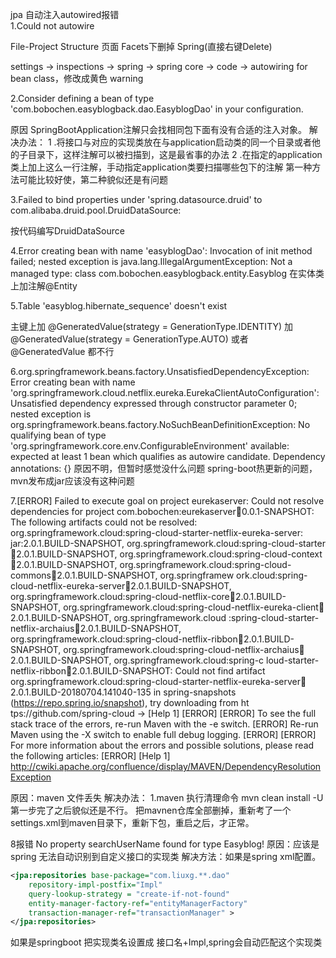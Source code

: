 jpa 自动注入autowired报错  
1.Could not autowire

File-Project Structure 页面 Facets下删掉 Spring(直接右键Delete)

settings -> inspections -> spring -> spring core -> code -> autowiring for bean class，修改成黄色 warning 



2.Consider defining a bean of type 'com.bobochen.easyblogback.dao.EasyblogDao' in your configuration.


原因 SpringBootApplication注解只会找相同包下面有没有合适的注入对象。
解决办法：
1 .将接口与对应的实现类放在与application启动类的同一个目录或者他的子目录下，这样注解可以被扫描到，这是最省事的办法 
2 .在指定的application类上加上这么一行注解，手动指定application类要扫描哪些包下的注解
第一种方法可能比较好使，第二种貌似还是有问题

3.Failed to bind properties under 'spring.datasource.druid' to com.alibaba.druid.pool.DruidDataSource:

按代码编写DruidDataSource


4.Error creating bean with name 'easyblogDao': Invocation of init method failed; nested exception is java.lang.IllegalArgumentException: Not a managed type: class com.bobochen.easyblogback.entity.Easyblog
在实体类上加注解@Entity


5.Table 'easyblog.hibernate_sequence' doesn't exist

主键上加 @GeneratedValue(strategy = GenerationType.IDENTITY)
加 @GeneratedValue(strategy = GenerationType.AUTO) 或者 @GeneratedValue 都不行

6.org.springframework.beans.factory.UnsatisfiedDependencyException: Error creating bean with name 'org.springframework.cloud.netflix.eureka.EurekaClientAutoConfiguration': Unsatisfied dependency expressed through constructor parameter 0; nested exception is org.springframework.beans.factory.NoSuchBeanDefinitionException: No qualifying bean of type 'org.springframework.core.env.ConfigurableEnvironment' available: expected at least 1 bean which qualifies as autowire candidate. Dependency annotations: {}
原因不明，但暂时感觉没什么问题
spring-boot热更新的问题，mvn发布成jar应该没有这种问题


7.[ERROR] Failed to execute goal on project eurekaserver: Could not resolve dependencies for project com.bobochen:eurekaserver:jar:0.0.1-SNAPSHOT: The following artifacts could not be resolved: org.springframework.cloud:spring-cloud-starter-netflix-eureka-server:
  jar:2.0.1.BUILD-SNAPSHOT, org.springframework.cloud:spring-cloud-starter:jar:2.0.1.BUILD-SNAPSHOT, org.springframework.cloud:spring-cloud-context:jar:2.0.1.BUILD-SNAPSHOT, org.springframework.cloud:spring-cloud-commons:jar:2.0.1.BUILD-SNAPSHOT, org.springframew
  ork.cloud:spring-cloud-netflix-eureka-server:jar:2.0.1.BUILD-SNAPSHOT, org.springframework.cloud:spring-cloud-netflix-core:jar:2.0.1.BUILD-SNAPSHOT, org.springframework.cloud:spring-cloud-netflix-eureka-client:jar:2.0.1.BUILD-SNAPSHOT, org.springframework.cloud
  :spring-cloud-starter-netflix-archaius:jar:2.0.1.BUILD-SNAPSHOT, org.springframework.cloud:spring-cloud-netflix-ribbon:jar:2.0.1.BUILD-SNAPSHOT, org.springframework.cloud:spring-cloud-netflix-archaius:jar:2.0.1.BUILD-SNAPSHOT, org.springframework.cloud:spring-c
  loud-starter-netflix-ribbon:jar:2.0.1.BUILD-SNAPSHOT: Could not find artifact org.springframework.cloud:spring-cloud-starter-netflix-eureka-server:jar:2.0.1.BUILD-20180704.141040-135 in spring-snapshots (https://repo.spring.io/snapshot), try downloading from ht
  tps://github.com/spring-cloud -> [Help 1]
  [ERROR]
  [ERROR] To see the full stack trace of the errors, re-run Maven with the -e switch.
  [ERROR] Re-run Maven using the -X switch to enable full debug logging.
  [ERROR]
  [ERROR] For more information about the errors and possible solutions, please read the following articles:
  [ERROR] [Help 1] http://cwiki.apache.org/confluence/display/MAVEN/DependencyResolutionException

原因：maven 文件丢失
解决办法：
1.maven 执行清理命令  mvn clean install -U
第一步完了之后貌似还是不行。
把mavnen仓库全部删掉，重新考了一个settings.xml到maven目录下，重新下包，重启之后，才正常。


8报错 No property searchUserName found for type Easyblog!
原因：应该是spring 无法自动识别到自定义接口的实现类
解决方法：如果是spring xml配置。
```xml
<jpa:repositories base-package="com.liuxg.**.dao"
    repository-impl-postfix="Impl" 
    query-lookup-strategy = "create-if-not-found"
    entity-manager-factory-ref="entityManagerFactory"
    transaction-manager-ref="transactionManager" >
</jpa:repositories>
```

如果是springboot  把实现类名设置成 接口名+Impl,spring会自动匹配这个实现类
